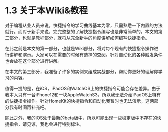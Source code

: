 # 1.3 关于本Wiki&教程

对于编程从业人员来说，快捷指令的学习曲线基本为零，只需熟悉一下内置的方法就行。而对于新手来说，完完整整的了解快捷指令编写也是非常简单的。本文的第二部分，也就是教程部分，就将从完全新手的角度讲解如何编写快捷指令。

在此之前是本文的第一部分，也就是Wiki部分，将对每个现有的快捷指令操作进行讲解和演示。大家可以在需要的时候有选择的查阅。针对自动化的各种触发条件也会放在这个部分进行讲解。

在本文的第三部分，我准备了许多的实例来组成实战部分，帮助你更好的理解你学习的内容。

值得一提的是，在iOS，iPadOS和WatchOS上的快捷指令可能会存在差异。由于我本人只有一台iPhone12和一块AppleWatchS3，所以我无法介绍iPadOS上特有的快捷指令操作。针对HomeKit的快捷指令和自动化我暂时也无法演示，这两部分我有时间再补充吧。

除此之外，我的iOS处于最新的beta版中，所以可能出现一些稳定版中不存在的快捷指令，请见谅，我也会进行特别标注。
